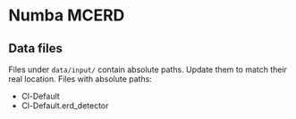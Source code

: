 # Numba MCERD

## Data files

Files under `data/input/` contain absolute paths. Update them to match their real location. Files with absolute paths:
- Cl-Default
- Cl-Default.erd_detector
